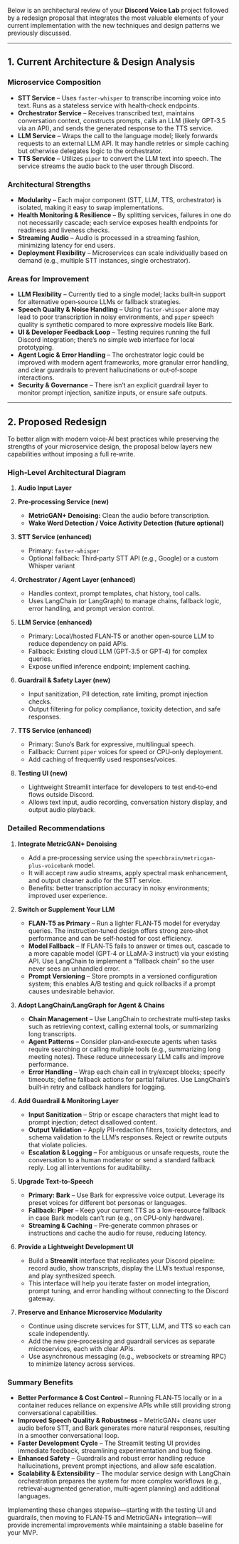 Below is an architectural review of your **Discord Voice Lab** project followed by a redesign proposal that integrates the most valuable elements of your current implementation with the new techniques and design patterns we previously discussed.

---

## 1. Current Architecture & Design Analysis

### Microservice Composition

* **STT Service** – Uses `faster-whisper` to transcribe incoming voice into text. Runs as a stateless service with health‑check endpoints.
* **Orchestrator Service** – Receives transcribed text, maintains conversation context, constructs prompts, calls an LLM (likely GPT‑3.5 via an API), and sends the generated response to the TTS service.
* **LLM Service** – Wraps the call to the language model; likely forwards requests to an external LLM API. It may handle retries or simple caching but otherwise delegates logic to the orchestrator.
* **TTS Service** – Utilizes `piper` to convert the LLM text into speech. The service streams the audio back to the user through Discord.

### Architectural Strengths

* **Modularity** – Each major component (STT, LLM, TTS, orchestrator) is isolated, making it easy to swap implementations.
* **Health Monitoring & Resilience** – By splitting services, failures in one do not necessarily cascade; each service exposes health endpoints for readiness and liveness checks.
* **Streaming Audio** – Audio is processed in a streaming fashion, minimizing latency for end users.
* **Deployment Flexibility** – Microservices can scale individually based on demand (e.g., multiple STT instances, single orchestrator).

### Areas for Improvement

* **LLM Flexibility** – Currently tied to a single model; lacks built‑in support for alternative open‑source LLMs or fallback strategies.
* **Speech Quality & Noise Handling** – Using `faster-whisper` alone may lead to poor transcription in noisy environments, and `piper` speech quality is synthetic compared to more expressive models like Bark.
* **UI & Developer Feedback Loop** – Testing requires running the full Discord integration; there’s no simple web interface for local prototyping.
* **Agent Logic & Error Handling** – The orchestrator logic could be improved with modern agent frameworks, more granular error handling, and clear guardrails to prevent hallucinations or out‑of‑scope interactions.
* **Security & Governance** – There isn’t an explicit guardrail layer to monitor prompt injection, sanitize inputs, or ensure safe outputs.

---

## 2. Proposed Redesign

To better align with modern voice‑AI best practices while preserving the strengths of your microservice design, the proposal below layers new capabilities without imposing a full re‑write.

### High‑Level Architectural Diagram

1. **Audio Input Layer**
2. **Pre‑processing Service (new)**

   * **MetricGAN+ Denoising:** Clean the audio before transcription.
   * **Wake Word Detection / Voice Activity Detection (future optional)**
3. **STT Service (enhanced)**

   * Primary: `faster-whisper`
   * Optional fallback: Third‑party STT API (e.g., Google) or a custom Whisper variant
4. **Orchestrator / Agent Layer (enhanced)**

   * Handles context, prompt templates, chat history, tool calls.
   * Uses LangChain (or LangGraph) to manage chains, fallback logic, error handling, and prompt version control.
5. **LLM Service (enhanced)**

   * Primary: Local/hosted FLAN‑T5 or another open‑source LLM to reduce dependency on paid APIs.
   * Fallback: Existing cloud LLM (GPT‑3.5 or GPT‑4) for complex queries.
   * Expose unified inference endpoint; implement caching.
6. **Guardrail & Safety Layer (new)**

   * Input sanitization, PII detection, rate limiting, prompt injection checks.
   * Output filtering for policy compliance, toxicity detection, and safe responses.
7. **TTS Service (enhanced)**

   * Primary: Suno’s Bark for expressive, multilingual speech.
   * Fallback: Current `piper` voices for speed or CPU‑only deployment.
   * Add caching of frequently used responses/voices.
8. **Testing UI (new)**

   * Lightweight Streamlit interface for developers to test end‑to‑end flows outside Discord.
   * Allows text input, audio recording, conversation history display, and output audio playback.

### Detailed Recommendations

1. **Integrate MetricGAN+ Denoising**

   * Add a pre‑processing service using the `speechbrain/metricgan-plus-voicebank` model.
   * It will accept raw audio streams, apply spectral mask enhancement, and output cleaner audio for the STT service.
   * Benefits: better transcription accuracy in noisy environments; improved user experience.

2. **Switch or Supplement Your LLM**

   * **FLAN‑T5 as Primary** – Run a lighter FLAN‑T5 model for everyday queries. The instruction‑tuned design offers strong zero‑shot performance and can be self‑hosted for cost efficiency.
   * **Model Fallback** – If FLAN‑T5 fails to answer or times out, cascade to a more capable model (GPT‑4 or LLaMA‑3 instruct) via your existing API. Use LangChain to implement a “fallback chain” so the user never sees an unhandled error.
   * **Prompt Versioning** – Store prompts in a versioned configuration system; this enables A/B testing and quick rollbacks if a prompt causes undesirable behavior.

3. **Adopt LangChain/LangGraph for Agent & Chains**

   * **Chain Management** – Use LangChain to orchestrate multi‑step tasks such as retrieving context, calling external tools, or summarizing long transcripts.
   * **Agent Patterns** – Consider plan‑and‑execute agents when tasks require searching or calling multiple tools (e.g., summarizing long meeting notes). These reduce unnecessary LLM calls and improve performance.
   * **Error Handling** – Wrap each chain call in try/except blocks; specify timeouts; define fallback actions for partial failures. Use LangChain’s built‑in retry and callback handlers for logging.

4. **Add Guardrail & Monitoring Layer**

   * **Input Sanitization** – Strip or escape characters that might lead to prompt injection; detect disallowed content.
   * **Output Validation** – Apply PII‑redaction filters, toxicity detectors, and schema validation to the LLM’s responses. Reject or rewrite outputs that violate policies.
   * **Escalation & Logging** – For ambiguous or unsafe requests, route the conversation to a human moderator or send a standard fallback reply. Log all interventions for auditability.

5. **Upgrade Text‑to‑Speech**

   * **Primary: Bark** – Use Bark for expressive voice output. Leverage its preset voices for different bot personas or languages.
   * **Fallback: Piper** – Keep your current TTS as a low‑resource fallback in case Bark models can’t run (e.g., on CPU‑only hardware).
   * **Streaming & Caching** – Pre‑generate common phrases or instructions and cache the audio for reuse, reducing latency.

6. **Provide a Lightweight Development UI**

   * Build a **Streamlit** interface that replicates your Discord pipeline: record audio, show transcripts, display the LLM’s textual response, and play synthesized speech.
   * This interface will help you iterate faster on model integration, prompt tuning, and error handling without connecting to the Discord gateway.

7. **Preserve and Enhance Microservice Modularity**

   * Continue using discrete services for STT, LLM, and TTS so each can scale independently.
   * Add the new pre‑processing and guardrail services as separate microservices, each with clear APIs.
   * Use asynchronous messaging (e.g., websockets or streaming RPC) to minimize latency across services.

### Summary Benefits

* **Better Performance & Cost Control** – Running FLAN‑T5 locally or in a container reduces reliance on expensive APIs while still providing strong conversational capabilities.
* **Improved Speech Quality & Robustness** – MetricGAN+ cleans user audio before STT, and Bark generates more natural responses, resulting in a smoother conversational loop.
* **Faster Development Cycle** – The Streamlit testing UI provides immediate feedback, streamlining experimentation and bug fixing.
* **Enhanced Safety** – Guardrails and robust error handling reduce hallucinations, prevent prompt injections, and allow safe escalation.
* **Scalability & Extensibility** – The modular service design with LangChain orchestration prepares the system for more complex workflows (e.g., retrieval‑augmented generation, multi‑agent planning) and additional languages.

Implementing these changes stepwise—starting with the testing UI and guardrails, then moving to FLAN‑T5 and MetricGAN+ integration—will provide incremental improvements while maintaining a stable baseline for your MVP.
